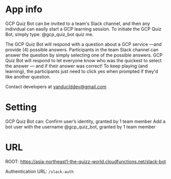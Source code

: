 # App info

GCP Quiz Bot can be invited to a team's Slack channel, and then any individual can easily start a GCP learning session. To initiate the GCP Quiz Bot, simply type: @gcp_quiz_bot quiz me.

The GCP Quiz Bot will respond with a question about a GCP service —and provide (4) possible answers. Participants in the team Slack channel can answer the question by simply selecting one of the possible answers. GCP Quiz Bot will respond to let everyone know who was the quickest to select the answer — and if their answer was correct! To keep playing (and learning), the participants just need to click yes when prompted if they'd like another question.

Contact developers at vanduclddev@gmail.com

# Setting

GCP Quiz Bot  can:
Confirm user’s identity, granted by 1 team member
Add a bot user with the username @gcp_quiz_bot, granted by 1 team member


# URL

ROOT: https://asia-northeast1-the-quizz-world.cloudfunctions.net/slack-bot

Authentication URL:
`/slack-auth`
